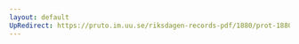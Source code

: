 ```yaml
---
layout: default
UpRedirect: https://pruto.im.uu.se/riksdagen-records-pdf/1880/prot-1880--ak--050/prot-1880--ak--050_020.pdf
---
```

